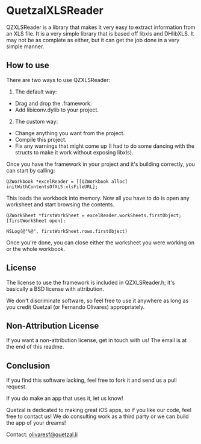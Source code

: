 QuetzalXLSReader
================

QZXLSReader is a library that makes it very easy to extract information from an XLS file. It is a very simple library that is based off libxls and DHlibXLS. It may not be as complete as either, but it can get the job done in a very simple manner.

How to use
----------

There are two ways to use QZXLSReader:

1) The default way:

- Drag and drop the .framework.
- Add libiconv.dylib to your project.

2) The custom way:

- Change anything you want from the project.
- Compile this project.
- Fix any warnings that might come up (I had to do some dancing with the structs to make it work without exposing libxls).

Once you have the framework in your project and it's building correctly, you can start by calling:

    QZWorkbook *excelReader = [[QZWorkbook alloc] initWithContentsOfXLS:xlsFileURL];

This loads the workbook into memory. Now all you have to do is open any worksheet and start browsing the contents.

```
QZWorkSheet *firstWorkSheet = excelReader.workSheets.firstObject;
[firstWorkSheet open];

NSLog(@"%@", firstWorkSheet.rows.firstObject)
```

Once you're done, you can close either the worksheet you were working on or the whole workbook.

License
-------

The license to use the framework is included in QZXLSReader.h; it's basically a BSD license with attribution.

We don't discriminate software, so feel free to use it anywhere as long as you credit Quetzal (or Fernando Olivares) appropriately.

Non-Attribution License
---------

If you want a non-attribution license, get in touch with us! The email is at the end of this readme.


Conclusion
----------

If you find this software lacking, feel free to fork it and send us a pull request.

If you do make an app that uses it, let us know!

Quetzal is dedicated to making great iOS apps, so if you like our code, feel free to contact us! We do consulting work as a third party or we can build the app of your dreams!

Contact: olivaresf@quetzal.li
